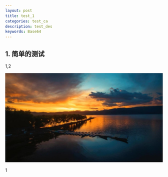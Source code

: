 ```yaml
---
layout: post
title: test_1
categories: test_ca
description: test_des
keywords: Base64
---
```

## 1. 简单的测试

1,2

![](/images/blog/10-27.png)

1
